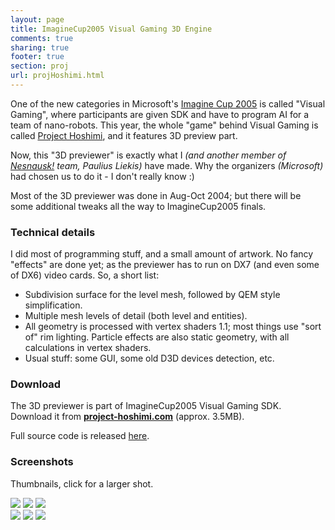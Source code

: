 ```yaml
---
layout: page
title: ImagineCup2005 Visual Gaming 3D Engine
comments: true
sharing: true
footer: true
section: proj
url: projHoshimi.html
---
```


<p>
One of the new categories in Microsoft's <a href='http://imagine.thespoke.net'>Imagine Cup 2005</a> is called "Visual Gaming", where participants
are given SDK and have to program AI for a team of nano-robots. This year, the whole "game" behind Visual Gaming is called
<a href="http://www.project-hoshimi.com/">Project Hoshimi</a>, and it features 3D preview part.
</p>
<p>
Now, this "3D previewer" is exactly what I <em>(and another member of <a href="http://www.nesnausk.org">Nesnausk!</a> team, Paulius Liekis)</em> have made.
Why the organizers <em>(Microsoft)</em> had chosen us to do it - I don't really know :)
</p>
<p>
Most of the 3D previewer was done in Aug-Oct 2004; but there will be some additional tweaks all the way to ImagineCup2005 finals.
</p>


<H3>Technical details</H3>
<p>
I did most of programming stuff, and a small amount of artwork. No fancy "effects" are done yet; as the previewer has to run on DX7 (and even some of DX6)
video cards. So, a short list:
<UL>
<li>Subdivision surface for the level mesh, followed by QEM style simplification.</li>
<li>Multiple mesh levels of detail (both level and entities).</li>
<li>All geometry is processed with vertex shaders 1.1; most things use "sort of" rim lighting. Particle effects are also static geometry, with
	all calculations in vertex shaders.</li>
<li>Usual stuff: some GUI, some old D3D devices detection, etc.</li>
</ul>
</P>


<H3>Download</H3>
<p>
The 3D previewer is part of ImagineCup2005 Visual Gaming SDK.<br>
Download it from <a href="http://www.project-hoshimi.com/"><strong>project-hoshimi.com</strong></a> (approx. 3.5MB).
</p>
<p>
Full source code is released <a href="http://dingus.berlios.de/index.php?n=Main.ProjNanobots">here</a>.
</p>

<H3>Screenshots</H3>
<P>
Thumbnails, click for a larger shot.
</P>
<a href="img/ProjHoshimi01.jpg"><img src="img/tn/ProjHoshimi01.jpg"></a>
<a href="img/ProjHoshimi02.jpg"><img src="img/tn/ProjHoshimi02.jpg"></a>
<a href="img/ProjHoshimi03.jpg"><img src="img/tn/ProjHoshimi03.jpg"></a><br>
<a href="img/ProjHoshimi04.jpg"><img src="img/tn/ProjHoshimi04.jpg"></a>
<a href="img/ProjHoshimi05.jpg"><img src="img/tn/ProjHoshimi05.jpg"></a>
<a href="img/ProjHoshimi06.jpg"><img src="img/tn/ProjHoshimi06.jpg"></a>
